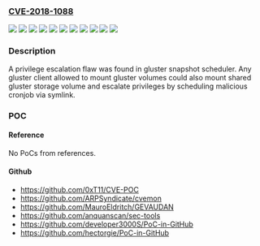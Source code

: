 ### [CVE-2018-1088](https://cve.mitre.org/cgi-bin/cvename.cgi?name=CVE-2018-1088)
![](https://img.shields.io/static/v1?label=Product&message=Native%20Client%20for%20RHEL%206%20for%20Red%20Hat%20Storage&color=blue)
![](https://img.shields.io/static/v1?label=Product&message=Native%20Client%20for%20RHEL%207%20for%20Red%20Hat%20Storage&color=blue)
![](https://img.shields.io/static/v1?label=Product&message=Red%20Hat%20Gluster%20Storage%203.3%20for%20RHEL%206&color=blue)
![](https://img.shields.io/static/v1?label=Product&message=Red%20Hat%20Gluster%20Storage%203.3%20for%20RHEL%207&color=blue)
![](https://img.shields.io/static/v1?label=Product&message=Red%20Hat%20Virtualization%204%20for%20Red%20Hat%20Enterprise%20Linux%207&color=blue)
![](https://img.shields.io/static/v1?label=Version&message=!%200%3A3.8.4-54.6.el7%20&color=brighgreen)
![](https://img.shields.io/static/v1?label=Version&message=!%200%3A3.8.4-54.6.el7rhgs%20&color=brighgreen)
![](https://img.shields.io/static/v1?label=Version&message=!%200%3A3.8.4-54.7.el6%20&color=brighgreen)
![](https://img.shields.io/static/v1?label=Version&message=!%200%3A3.8.4-54.7.el6rhs%20&color=brighgreen)
![](https://img.shields.io/static/v1?label=Version&message=!%200%3A4.1-11.0.el7%20&color=brighgreen)
![](https://img.shields.io/static/v1?label=Vulnerability&message=Incorrect%20Privilege%20Assignment&color=brighgreen)

### Description

A privilege escalation flaw was found in gluster snapshot scheduler. Any gluster client allowed to mount gluster volumes could also mount shared gluster storage volume and escalate privileges by scheduling malicious cronjob via symlink.

### POC

#### Reference
No PoCs from references.

#### Github
- https://github.com/0xT11/CVE-POC
- https://github.com/ARPSyndicate/cvemon
- https://github.com/MauroEldritch/GEVAUDAN
- https://github.com/anquanscan/sec-tools
- https://github.com/developer3000S/PoC-in-GitHub
- https://github.com/hectorgie/PoC-in-GitHub

